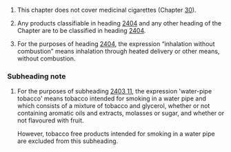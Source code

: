 1. This chapter does not cover medicinal cigarettes (Chapter [30](/chapters/30)).

2. Any products classifiable in heading [2404](/headings/2404) and any other heading of the Chapter are to be classified in heading [2404](/headings/2404).

3. For the purposes of heading [2404](/headings/2404), the expression “inhalation without combustion” means inhalation through heated delivery or other means, without combustion.

### Subheading note

1. For the purposes of subheading [2403 11](/commodities/2403110000), the expression 'water-pipe tobacco' means tobacco intended for smoking in a water pipe and which consists of a mixture of tobacco and glycerol, whether or not containing aromatic oils and extracts, molasses or sugar, and whether or not flavoured with fruit.

    However, tobacco free products intended for smoking in a water pipe are excluded from this subheading.
